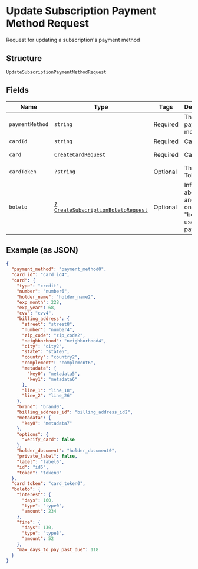 
# Update Subscription Payment Method Request

Request for updating a subscription's payment method

## Structure

`UpdateSubscriptionPaymentMethodRequest`

## Fields

| Name | Type | Tags | Description | Getter | Setter |
|  --- | --- | --- | --- | --- | --- |
| `paymentMethod` | `string` | Required | The new payment method | getPaymentMethod(): string | setPaymentMethod(string paymentMethod): void |
| `cardId` | `string` | Required | Card id | getCardId(): string | setCardId(string cardId): void |
| `card` | [`CreateCardRequest`](../../doc/models/create-card-request.md) | Required | Card data | getCard(): CreateCardRequest | setCard(CreateCardRequest card): void |
| `cardToken` | `?string` | Optional | The Card Token | getCardToken(): ?string | setCardToken(?string cardToken): void |
| `boleto` | [`?CreateSubscriptionBoletoRequest`](../../doc/models/create-subscription-boleto-request.md) | Optional | Information about fines and interest on the "boleto" used from payment | getBoleto(): ?CreateSubscriptionBoletoRequest | setBoleto(?CreateSubscriptionBoletoRequest boleto): void |

## Example (as JSON)

```json
{
  "payment_method": "payment_method0",
  "card_id": "card_id4",
  "card": {
    "type": "credit",
    "number": "number6",
    "holder_name": "holder_name2",
    "exp_month": 228,
    "exp_year": 68,
    "cvv": "cvv4",
    "billing_address": {
      "street": "street8",
      "number": "number4",
      "zip_code": "zip_code2",
      "neighborhood": "neighborhood4",
      "city": "city2",
      "state": "state6",
      "country": "country2",
      "complement": "complement6",
      "metadata": {
        "key0": "metadata5",
        "key1": "metadata6"
      },
      "line_1": "line_18",
      "line_2": "line_26"
    },
    "brand": "brand0",
    "billing_address_id": "billing_address_id2",
    "metadata": {
      "key0": "metadata7"
    },
    "options": {
      "verify_card": false
    },
    "holder_document": "holder_document0",
    "private_label": false,
    "label": "label6",
    "id": "id6",
    "token": "token0"
  },
  "card_token": "card_token0",
  "boleto": {
    "interest": {
      "days": 160,
      "type": "type0",
      "amount": 234
    },
    "fine": {
      "days": 130,
      "type": "type8",
      "amount": 52
    },
    "max_days_to_pay_past_due": 118
  }
}
```

